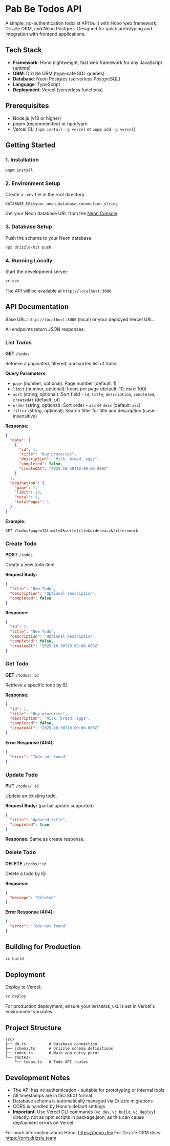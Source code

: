# Pab Be Todos API

A simple, no-authentication todolist API built with Hono web framework, Drizzle ORM, and Neon Postgres. Designed for quick prototyping and integration with frontend applications.

## Tech Stack

- **Framework**: Hono (lightweight, fast web framework for any JavaScript runtime)
- **ORM**: Drizzle ORM (type-safe SQL queries)
- **Database**: Neon Postgres (serverless PostgreSQL)
- **Language**: TypeScript
- **Deployment**: Vercel (serverless functions)

## Prerequisites

- Node.js (v18 or higher)
- pnpm (recommended) or npm/yarn
- Vercel CLI (`npm install -g vercel` or `pnpm add -g vercel`)

## Getting Started

### 1. Installation

```bash
pnpm install
```

### 2. Environment Setup

Create a `.env` file in the root directory:

```env
DATABASE_URL=your_neon_database_connection_string
```

Get your Neon database URL from the [Neon Console](https://console.neon.tech).

### 3. Database Setup

Push the schema to your Neon database:

```bash
npx drizzle-kit push
```

### 4. Running Locally

Start the development server:

```bash
vc dev
```

The API will be available at `http://localhost:3000`.

## API Documentation

Base URL: `http://localhost:3000` (local) or your deployed Vercel URL.

All endpoints return JSON responses.

### List Todos

**GET** `/todos`

Retrieve a paginated, filtered, and sorted list of todos.

**Query Parameters:**

- `page` (number, optional): Page number (default: 1)
- `limit` (number, optional): Items per page (default: 10, max: 100)
- `sort` (string, optional): Sort field - `id`, `title`, `description`, `completed`, `createdAt` (default: `id`)
- `order` (string, optional): Sort order - `asc` or `desc` (default: `asc`)
- `filter` (string, optional): Search filter for title and description (case-insensitive)

**Response:**

```json
{
  "data": [
    {
      "id": 1,
      "title": "Buy groceries",
      "description": "Milk, bread, eggs",
      "completed": false,
      "createdAt": "2025-10-30T10:00:00.000Z"
    }
  ],
  "pagination": {
    "page": 1,
    "limit": 10,
    "total": 1,
    "totalPages": 1
  }
}
```

**Example:**

```
GET /todos?page=1&limit=5&sort=title&order=asc&filter=work
```

### Create Todo

**POST** `/todos`

Create a new todo item.

**Request Body:**

```json
{
  "title": "New Todo",
  "description": "Optional description",
  "completed": false
}
```

**Response:**

```json
{
  "id": 2,
  "title": "New Todo",
  "description": "Optional description",
  "completed": false,
  "createdAt": "2025-10-30T10:05:00.000Z"
}
```

### Get Todo

**GET** `/todos/:id`

Retrieve a specific todo by ID.

**Response:**

```json
{
  "id": 1,
  "title": "Buy groceries",
  "description": "Milk, bread, eggs",
  "completed": false,
  "createdAt": "2025-10-30T10:00:00.000Z"
}
```

**Error Response (404):**

```json
{
  "error": "Todo not found"
}
```

### Update Todo

**PUT** `/todos/:id`

Update an existing todo.

**Request Body:** (partial update supported)

```json
{
  "title": "Updated title",
  "completed": true
}
```

**Response:** Same as create response.

### Delete Todo

**DELETE** `/todos/:id`

Delete a todo by ID.

**Response:**

```json
{
  "message": "Deleted"
}
```

**Error Response (404):**

```json
{
  "error": "Todo not found"
}
```

## Building for Production

```bash
vc build
```

## Deployment

Deploy to Vercel:

```bash
vc deploy
```

For production deployment, ensure your `DATABASE_URL` is set in Vercel's environment variables.

## Project Structure

```
src/
├── db.ts          # Database connection
├── schema.ts      # Drizzle schema definitions
├── index.ts       # Main app entry point
└── routes/
    └── todos.ts   # Todo API routes
```

## Development Notes

- The API has no authentication - suitable for prototyping or internal tools
- All timestamps are in ISO 8601 format
- Database schema is automatically managed via Drizzle migrations
- CORS is handled by Hono's default settings
- **Important**: Use Vercel CLI commands (`vc dev`, `vc build`, `vc deploy`) directly, not as npm scripts in package.json, as this can cause deployment errors on Vercel

For more information about Hono: https://hono.dev
For Drizzle ORM docs: https://orm.drizzle.team
